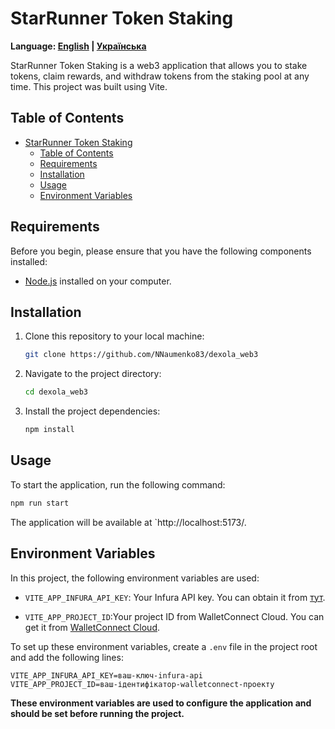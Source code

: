 # StarRunner Token Staking

**Language: [English](README.md) | [Українська](README.ua.md)**

StarRunner Token Staking is a web3 application that allows you to stake tokens, claim rewards, and withdraw tokens from the staking pool at any time. This project was built using Vite.

## Table of Contents

- [StarRunner Token Staking](#starrunner-token-staking)
  - [Table of Contents](#table-of-contents)
  - [Requirements](#requirements)
  - [Installation](#installation)
  - [Usage](#usage)
  - [Environment Variables](#environment-variables)

## Requirements

Before you begin, please ensure that you have the following components installed:

- [Node.js](https://nodejs.org/) installed on your computer.

## Installation

1. Clone this repository to your local machine:
   ```bash
   git clone https://github.com/NNaumenko83/dexola_web3
   ```
2. Navigate to the project directory:

   ```bash
   cd dexola_web3
   ```

3. Install the project dependencies:
   ```bash
   npm install
   ```

## Usage

To start the application, run the following command:

```bash
npm run start
```

The application will be available at `http://localhost:5173/.

## Environment Variables

In this project, the following environment variables are used:

- `VITE_APP_INFURA_API_KEY`: Your Infura API key. You can obtain it from [тут](https://www.infura.io/).

- `VITE_APP_PROJECT_ID`:Your project ID from WalletConnect Cloud. You can get it from [WalletConnect Cloud](https://cloud.walletconnect.com/).

To set up these environment variables, create a `.env` file in the project root and add the following lines:

```plaintext
VITE_APP_INFURA_API_KEY=ваш-ключ-infura-api
VITE_APP_PROJECT_ID=ваш-ідентифікатор-walletconnect-проекту
```

**These environment variables are used to configure the application and should be set before running the project.**
